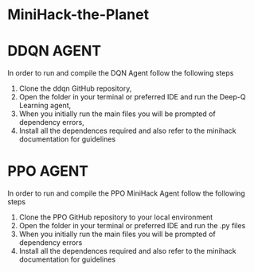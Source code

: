 # MiniHack-the-Planet

# DDQN  AGENT

In order to run and compile the DQN Agent follow the following steps

1) Clone the ddqn GitHub repository,
2) Open the folder in your terminal or preferred IDE and run the Deep-Q Learning agent, 
3) When you initially run the main files you will be prompted of dependency errors,
4) Install all the dependences required and also refer to the minihack documentation for guidelines


# PPO AGENT

In order to run and compile the PPO MiniHack Agent follow the following steps

1) Clone the PPO GitHub repository to your local environment
2) Open the folder in your terminal or preferred IDE and run the .py files
3) When you initially run the main files you will be prompted of dependency errors
4) Install all the dependences required and also refer to the minihack documentation for guidelines
